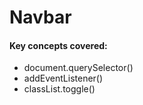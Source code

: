 # Navbar

#### Key concepts covered:

* document.querySelector()
* addEventListener()
* classList.toggle()